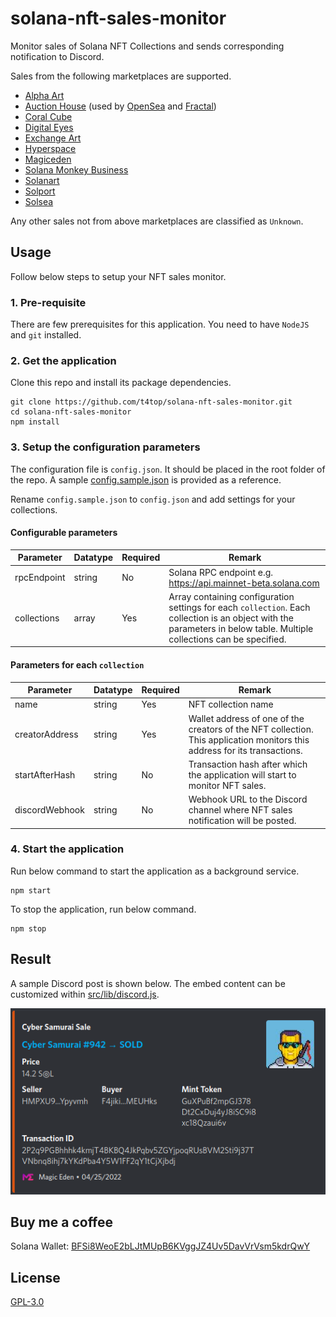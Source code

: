 # solana-nft-sales-monitor

Monitor sales of Solana NFT Collections and sends corresponding notification to Discord.

Sales from the following marketplaces are supported.

- [Alpha Art](https://alpha.art)
- [Auction House](https://docs.metaplex.com/guides/auction-house/definition) (used by [OpenSea](https://opensea.io/) and [Fractal](https://www.fractal.is/))
- [Coral Cube](https://coralcube.io)
- [Digital Eyes](https://digitaleyes.market)
- [Exchange Art](https://exchange.art)
- [Hyperspace](https://hyperspace.xyz)
- [Magiceden](https://magiceden.io)
- [Solana Monkey Business](https://market.solanamonkey.business)
- [Solanart](https://solanart.io)
- [Solport](https://solport.io)
- [Solsea](https://solsea.io)

Any other sales not from above marketplaces are classified as `Unknown`.

## Usage

Follow below steps to setup your NFT sales monitor.

### 1. Pre-requisite

There are few prerequisites for this application. You need to have `NodeJS` and `git` installed.

### 2. Get the application

Clone this repo and install its package dependencies.

```
git clone https://github.com/t4top/solana-nft-sales-monitor.git
cd solana-nft-sales-monitor
npm install
```

### 3. Setup the configuration parameters

The configuration file is `config.json`. It should be placed in the root folder of the repo. A sample [config.sample.json](config.sample.json) is provided as a reference.

Rename `config.sample.json` to `config.json` and add settings for your collections.

#### Configurable parameters

| Parameter   | Datatype | Required | Remark                                                                                                                                                                 |
| ----------- | -------- | -------- | ---------------------------------------------------------------------------------------------------------------------------------------------------------------------- |
| rpcEndpoint | string   | No       | Solana RPC endpoint e.g. https://api.mainnet-beta.solana.com                                                                                                           |
| collections | array    | Yes      | Array containing configuration settings for each `collection`. Each collection is an object with the parameters in below table. Multiple collections can be specified. |

#### Parameters for each `collection`

| Parameter      | Datatype | Required | Remark                                                                                                                    |
| -------------- | -------- | -------- | ------------------------------------------------------------------------------------------------------------------------- |
| name           | string   | Yes      | NFT collection name                                                                                                       |
| creatorAddress | string   | Yes      | Wallet address of one of the creators of the NFT collection. This application monitors this address for its transactions. |
| startAfterHash | string   | No       | Transaction hash after which the application will start to monitor NFT sales.                                             |
| discordWebhook | string   | No       | Webhook URL to the Discord channel where NFT sales notification will be posted.                                           |

### 4. Start the application

Run below command to start the application as a background service.

```
npm start
```

To stop the application, run below command.

```
npm stop
```

## Result

A sample Discord post is shown below. The embed content can be customized within [src/lib/discord.js](src/lib/discord.js).

![Sample Discord Post](sample_discord_post.png)

## Buy me a coffee

Solana Wallet: [BFSi8WeoE2bLJtMUpB6KVggJZ4Uv5DavVrVsm5kdrQwY](solana:BFSi8WeoE2bLJtMUpB6KVggJZ4Uv5DavVrVsm5kdrQwY?label=Buy%20t4top%20a%20coffee&message=Thanks%20for%20your%20support&memo=Solana%20Pay)

## License

[GPL-3.0](./LICENSE)
